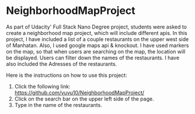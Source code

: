 # NeighborhoodMapProject
As part of Udacity' Full Stack Nano Degree project, students were asked to create a neighborhood map project, which will include different apis.
In this project, I have included a list of a couple restaurants on the upper west side of Manhatan. Also, I used google maps api & knockout. I have used markers on the map, so that when users are searching on the map, the location will be displayed.
Users can filter down the names of the restaurants.
I have also included the Adresses of the restaurants.

Here is the instructions on how to use this project:
1. Click the following link: https://github.com/vuvu10/NeighborhoodMapProject/
2. Click on the search bar on the upper left side of the page.
3. Type in the name of the restaurants.
